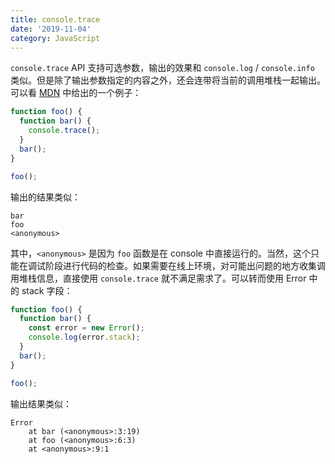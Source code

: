 ```yaml
---
title: console.trace
date: '2019-11-04'
category: JavaScript
---
```


`console.trace` API 支持可选参数，输出的效果和 `console.log` / `console.info` 类似。但是除了输出参数指定的内容之外，还会连带将当前的调用堆栈一起输出。可以看 [MDN](https://developer.mozilla.org/en-US/docs/Web/API/Console/trace) 中给出的一个例子：

```javascript
function foo() {
  function bar() {
    console.trace();
  }
  bar();
}

foo();
```

输出的结果类似：

```plain
bar
foo
<anonymous>
```

其中，`<anonymous>` 是因为 `foo` 函数是在 console 中直接运行的。当然，这个只能在调试阶段进行代码的检查。如果需要在线上环境，对可能出问题的地方收集调用堆栈信息，直接使用 `console.trace` 就不满足需求了。可以转而使用 Error 中的 stack 字段：

```javascript
function foo() {
  function bar() {
    const error = new Error();
    console.log(error.stack);
  }
  bar();
}

foo();
```

输出结果类似：

```plain
Error
    at bar (<anonymous>:3:19)
    at foo (<anonymous>:6:3)
    at <anonymous>:9:1
```
